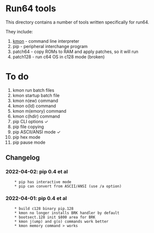 # Run64 tools

This directory contains a number of tools written specifically for run64.

They include:

1. [kmon](../docs/kmon.md) - command line interpreter
1. pip - peripheral interchange program        
1. patch64 - copy ROMs to RAM and apply patches, so it will run
1. patch128 - run c64 OS in c128 mode (broken)

# To do
1. kmon run batch files
1. kmon startup batch file 
1. kmon n(ew) command
1. kmon o(ld) command
1. kmon m(emory) command
1. kmon c(hdir) command
1. pip CLI options &check;
1. pip file copying
1. pip ASCII/ANSI mode &check;
1. pip hex mode
1. pip pause mode

## Changelog

### 2022-04-02: pip 0.4 et al
        * pip has interactive mode
        * pip can convert from ASCII/ANSI (use /a option)

### 2022-04-01: pip 0.4 et al
        * build c128 binary pip.128
        * kmon no longer installs BRK handler by default
        * bootsect.128 init $800 area for BRK
        * kmon j(ump) and g(o) commands work better
        * kmon memory command > works

